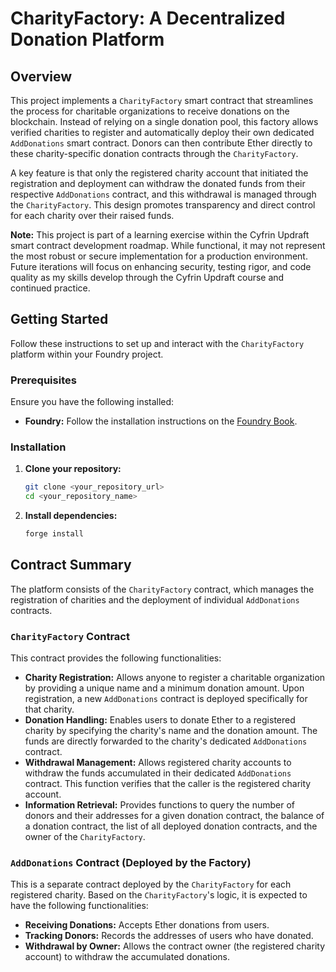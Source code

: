 # CharityFactory: A Decentralized Donation Platform

## Overview

This project implements a `CharityFactory` smart contract that streamlines the process for charitable organizations to receive donations on the blockchain. Instead of relying on a single donation pool, this factory allows verified charities to register and automatically deploy their own dedicated `AddDonations` smart contract. Donors can then contribute Ether directly to these charity-specific donation contracts through the `CharityFactory`.

A key feature is that only the registered charity account that initiated the registration and deployment can withdraw the donated funds from their respective `AddDonations` contract, and this withdrawal is managed through the `CharityFactory`. This design promotes transparency and direct control for each charity over their raised funds.

**Note:** This project is part of a learning exercise within the Cyfrin Updraft smart contract development roadmap. While functional, it may not represent the most robust or secure implementation for a production environment. Future iterations will focus on enhancing security, testing rigor, and code quality as my skills develop through the Cyfrin Updraft course and continued practice.

## Getting Started

Follow these instructions to set up and interact with the `CharityFactory` platform within your Foundry project.

### Prerequisites

Ensure you have the following installed:

* **Foundry:** Follow the installation instructions on the [Foundry Book](https://book.getfoundry.sh/).

### Installation

1.  **Clone your repository:**
    ```bash
    git clone <your_repository_url>
    cd <your_repository_name>
    ```

2.  **Install dependencies:**
    ```bash
    forge install
    ```

## Contract Summary

The platform consists of the `CharityFactory` contract, which manages the registration of charities and the deployment of individual `AddDonations` contracts.

### `CharityFactory` Contract

This contract provides the following functionalities:

* **Charity Registration:** Allows anyone to register a charitable organization by providing a unique name and a minimum donation amount. Upon registration, a new `AddDonations` contract is deployed specifically for that charity.
* **Donation Handling:** Enables users to donate Ether to a registered charity by specifying the charity's name and the donation amount. The funds are directly forwarded to the charity's dedicated `AddDonations` contract.
* **Withdrawal Management:** Allows registered charity accounts to withdraw the funds accumulated in their dedicated `AddDonations` contract. This function verifies that the caller is the registered charity account.
* **Information Retrieval:** Provides functions to query the number of donors and their addresses for a given donation contract, the balance of a donation contract, the list of all deployed donation contracts, and the owner of the `CharityFactory`.

### `AddDonations` Contract (Deployed by the Factory)

This is a separate contract deployed by the `CharityFactory` for each registered charity. Based on the `CharityFactory`'s logic, it is expected to have the following functionalities:

* **Receiving Donations:** Accepts Ether donations from users.
* **Tracking Donors:** Records the addresses of users who have donated.
* **Withdrawal by Owner:** Allows the contract owner (the registered charity account) to withdraw the accumulated donations.
